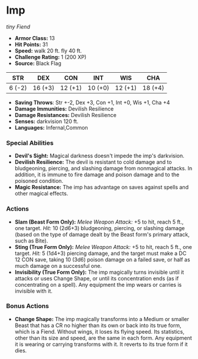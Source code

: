 # Imp

*tiny* *Fiend*

- **Armor Class:** 13
- **Hit Points:** 31 
- **Speed:** walk 20 ft. fly 40 ft.
- **Challenge Rating:** 1 (200 XP)
- **Source:** Black Flag

| STR | DEX | CON | INT | WIS | CHA |
| --- | --- | --- | --- | --- | --- |
| 6 (-2) | 16 (+3) | 12 (+1) | 10 (+0) | 12 (+1) | 18 (+4) |

- **Saving Throws**: Str +-2, Dex +3, Con +1, Int +0, Wis +1, Cha +4
- **Damage Immunities:** Devilish Resilience
- **Damage Resistances:** Devilish Resilience
- **Senses:** darkvision 120 ft.
- **Languages:** Infernal,Common

### Special Abilities

- **Devil's Sight:** Magical darkness doesn't impede the imp's darkvision.
- **Devilish Resilience:** The devil is resistant to cold damage and to bludgeoning, piercing, and slashing damage from nonmagical attacks. In addition, it is immune to fire damage and poison damage and to the poisoned condition.
- **Magic Resistance:** The imp has advantage on saves against spells and other magical effects.

### Actions

- **Slam (Beast Form Only):** _Melee Weapon Attack:_ +5 to hit, reach 5 ft., one target. _Hit:_ 10 (2d6+3) bludgeoning, piercing, or slashing damage (based on the type of damage dealt by the Beast form's primary attack, such as Bite).
- **Sting (True Form Only):** _Melee Weapon Attack:_ +5 to hit, reach 5 ft., one target. _Hit:_ 5 (1d4+3) piercing damage, and the target must make a DC 12 CON save, taking 10 (3d6) poison damage on a failed save, or half as much damage on a successful one.
- **Invisibility (True Form Only):** The imp magically turns invisible until it attacks or uses Change Shape, or until its concentration ends (as if concentrating on a spell). Any equipment the imp wears or carries is invisible with it.

### Bonus Actions

- **Change Shape:** The imp magically transforms into a Medium or smaller Beast that has a CR no higher than its own or back into its true form, which is a Fiend. Without wings, it loses its flying speed. Its statistics, other than its size and speed, are the same in each form. Any equipment it is wearing or carrying transforms with it. It reverts to its true form if it dies.
